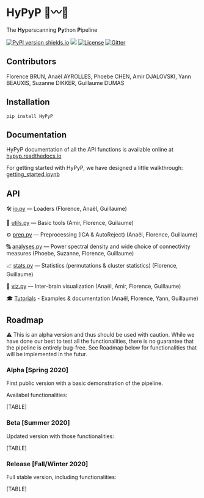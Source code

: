 # HyPyP 🐍〰️🐍

The **Hy**perscanning **Py**thon **P**ipeline

[![PyPI version shields.io](https://img.shields.io/pypi/v/hypyp.svg)](https://pypi.org/project/HyPyP/) <a href="https://travis-ci.org/GHFC/HyPyP"><img src="https://travis-ci.org/GHFC/HyPyP.svg?branch=master"></a> [![License](https://img.shields.io/badge/License-BSD%203--Clause-blue.svg)](https://opensource.org/licenses/BSD-3-Clause) [![Gitter](https://badges.gitter.im/GHFC/HyPyP.svg)](https://gitter.im/GHFC/HyPyP)

## Contributors
Florence BRUN, Anaël AYROLLES, Phoebe CHEN, Amir DJALOVSKI, Yann BEAUXIS, Suzanne DIKKER, Guillaume DUMAS

## Installation

```
pip install HyPyP
```

## Documentation

HyPyP documentation of all the API functions is available online at [hypyp.readthedocs.io](https://hypyp.readthedocs.io/)

For getting started with HyPyP, we have designed a little walkthrough: [getting_started.ipynb](https://github.com/GHFC/HyPyP/blob/master/tutorial/getting_started.ipynb)

## API

🛠 [io.py](https://github.com/GHFC/HyPyP/blob/master/hypyp/io.py) — Loaders (Florence, Anaël, Guillaume)

🧰 [utils.py](https://github.com/GHFC/HyPyP/blob/master/hypyp/utils.py) — Basic tools (Amir, Florence, Guilaume)

⚙️ [prep.py](https://github.com/GHFC/HyPyP/blob/master/hypyp/prep.py) — Preprocessing (ICA & AutoReject) (Anaël, Florence, Guillaume)

🔠 [analyses.py](https://github.com/GHFC/HyPyP/blob/master/hypyp/analyses.py) — Power spectral density and wide choice of connectivity measures (Phoebe, Suzanne, Florence, Guillaume)

📈 [stats.py](https://github.com/GHFC/HyPyP/blob/master/hypyp/stats.py) — Statistics (permutations & cluster statistics) (Florence, Guillaume)

🧠 [viz.py](https://github.com/GHFC/HyPyP/blob/master/hypyp/viz.py) — Inter-brain visualization (Anaël, Amir, Florence, Guillaume)

🎓 [Tutorials](https://github.com/GHFC/HyPyP/tree/master/tutorial) - Examples & documentation (Anaël, Florence, Yann, Guillaume)

## Roadmap

:warning: This is an alpha version and thus should be used with caution. While we have done our best to test all the functionalities, there is no guarantee that the pipeline is entirely bug-free. See Roadmap below for functionalities that will be implemented in the futur.

### Alpha [Spring 2020]

First public version with a basic demonstration of the pipeline.

Availabel functionalities:

[TABLE]

### Beta [Summer 2020]

Updated version with those functionalities:

[TABLE]

### Release [Fall/Winter 2020]

Full stable version, including functionalities:

[TABLE]
